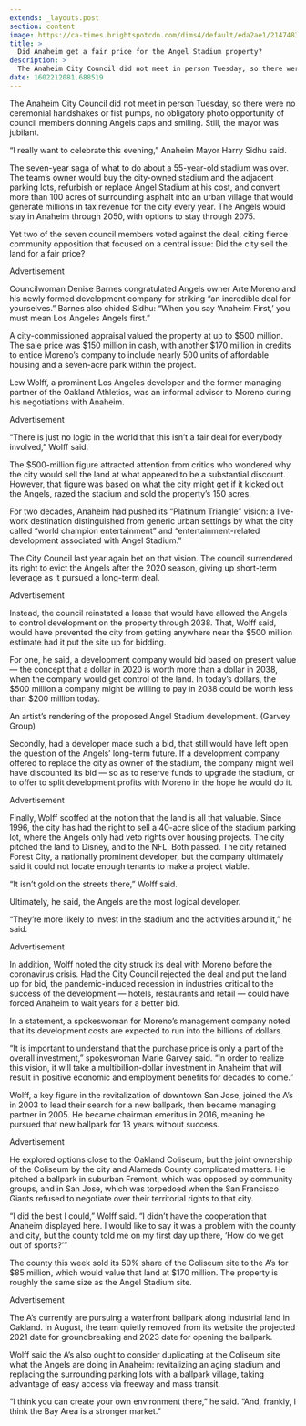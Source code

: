 ```yaml
--- 
extends: _layouts.post 
section: content 
image: https://ca-times.brightspotcdn.com/dims4/default/eda2ae1/2147483647/strip/true/crop/3575x1877+0+268/resize/1200x630!/quality/90/?url=https%3A%2F%2Fcalifornia-times-brightspot.s3.amazonaws.com%2Fed%2F03%2Feff831804857a41be6d9cc902555%2Fangles-parkview-2.jpg 
title: > 
  Did Anaheim get a fair price for the Angel Stadium property? 
description: > 
  The Anaheim City Council did not meet in person Tuesday, so there were no ceremonial handshakes or fist pumps, no obligatory photo opportunity of council members donning Angels caps and smiling.Advertisement“There is just no logic in the world that this isn’t a fair deal for everybody involved,” Wolff said.AdvertisementInstead, the council reinstated a lease that would have allowed the Angels to control development on the property through 2038.An artist’s rendering of the proposed Angel Stadium development.The property is roughly the same size as the Angel Stadium site. 
date: 1602212081.688519 
--- 
```

The Anaheim City Council did not meet in person Tuesday, so there were no ceremonial handshakes or fist pumps, no obligatory photo opportunity of council members donning Angels caps and smiling. Still, the mayor was jubilant.

“I really want to celebrate this evening,” Anaheim Mayor Harry Sidhu said.

The seven-year saga of what to do about a 55-year-old stadium was over. The team’s owner would buy the city-owned stadium and the adjacent parking lots, refurbish or replace Angel Stadium at his cost, and convert more than 100 acres of surrounding asphalt into an urban village that would generate millions in tax revenue for the city every year. The Angels would stay in Anaheim through 2050, with options to stay through 2075.

Yet two of the seven council members voted against the deal, citing fierce community opposition that focused on a central issue: Did the city sell the land for a fair price?

Advertisement

Councilwoman Denise Barnes congratulated Angels owner Arte Moreno and his newly formed development company for striking “an incredible deal for yourselves.” Barnes also chided Sidhu: “When you say ‘Anaheim First,’ you must mean Los Angeles Angels first.”

A city-commissioned appraisal valued the property at up to $500 million. The sale price was $150 million in cash, with another $170 million in credits to entice Moreno’s company to include nearly 500 units of affordable housing and a seven-acre park within the project.

Lew Wolff, a prominent Los Angeles developer and the former managing partner of the Oakland Athletics, was an informal advisor to Moreno during his negotiations with Anaheim.

Advertisement

“There is just no logic in the world that this isn’t a fair deal for everybody involved,” Wolff said.

The $500-million figure attracted attention from critics who wondered why the city would sell the land at what appeared to be a substantial discount. However, that figure was based on what the city might get if it kicked out the Angels, razed the stadium and sold the property’s 150 acres.

For two decades, Anaheim had pushed its “Platinum Triangle” vision: a live-work destination distinguished from generic urban settings by what the city called “world champion entertainment” and “entertainment-related development associated with Angel Stadium.”

The City Council last year again bet on that vision. The council surrendered its right to evict the Angels after the 2020 season, giving up short-term leverage as it pursued a long-term deal.

Advertisement

Instead, the council reinstated a lease that would have allowed the Angels to control development on the property through 2038. That, Wolff said, would have prevented the city from getting anywhere near the $500 million estimate had it put the site up for bidding.

For one, he said, a development company would bid based on present value — the concept that a dollar in 2020 is worth more than a dollar in 2038, when the company would get control of the land. In today’s dollars, the $500 million a company might be willing to pay in 2038 could be worth less than $200 million today.

An artist’s rendering of the proposed Angel Stadium development. (Garvey Group)

Secondly, had a developer made such a bid, that still would have left open the question of the Angels’ long-term future. If a development company offered to replace the city as owner of the stadium, the company might well have discounted its bid — so as to reserve funds to upgrade the stadium, or to offer to split development profits with Moreno in the hope he would do it.

Advertisement

Finally, Wolff scoffed at the notion that the land is all that valuable. Since 1996, the city has had the right to sell a 40-acre slice of the stadium parking lot, where the Angels only had veto rights over housing projects. The city pitched the land to Disney, and to the NFL. Both passed. The city retained Forest City, a nationally prominent developer, but the company ultimately said it could not locate enough tenants to make a project viable.

“It isn’t gold on the streets there,” Wolff said.

Ultimately, he said, the Angels are the most logical developer.

“They’re more likely to invest in the stadium and the activities around it,” he said.

Advertisement

In addition, Wolff noted the city struck its deal with Moreno before the coronavirus crisis. Had the City Council rejected the deal and put the land up for bid, the pandemic-induced recession in industries critical to the success of the development — hotels, restaurants and retail — could have forced Anaheim to wait years for a better bid.

In a statement, a spokeswoman for Moreno’s management company noted that its development costs are expected to run into the billions of dollars.

“It is important to understand that the purchase price is only a part of the overall investment,” spokeswoman Marie Garvey said. “In order to realize this vision, it will take a multibillion-dollar investment in Anaheim that will result in positive economic and employment benefits for decades to come.”

Wolff, a key figure in the revitalization of downtown San Jose, joined the A’s in 2003 to lead their search for a new ballpark, then became managing partner in 2005. He became chairman emeritus in 2016, meaning he pursued that new ballpark for 13 years without success.

Advertisement

He explored options close to the Oakland Coliseum, but the joint ownership of the Coliseum by the city and Alameda County complicated matters. He pitched a ballpark in suburban Fremont, which was opposed by community groups, and in San Jose, which was torpedoed when the San Francisco Giants refused to negotiate over their territorial rights to that city.

“I did the best I could,” Wolff said. “I didn’t have the cooperation that Anaheim displayed here. I would like to say it was a problem with the county and city, but the county told me on my first day up there, ‘How do we get out of sports?’”

The county this week sold its 50% share of the Coliseum site to the A’s for $85 million, which would value that land at $170 million. The property is roughly the same size as the Angel Stadium site.

Advertisement

The A’s currently are pursuing a waterfront ballpark along industrial land in Oakland. In August, the team quietly removed from its website the projected 2021 date for groundbreaking and 2023 date for opening the ballpark.

Wolff said the A’s also ought to consider duplicating at the Coliseum site what the Angels are doing in Anaheim: revitalizing an aging stadium and replacing the surrounding parking lots with a ballpark village, taking advantage of easy access via freeway and mass transit.

“I think you can create your own environment there,” he said. “And, frankly, I think the Bay Area is a stronger market.”